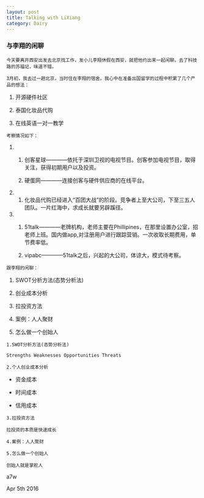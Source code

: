 ```yaml
---
layout: post
title: Talking with LiXiang
category: Dairy
---
```

### 与李翔的闲聊 ###

    今天要离开西安出发去北京找工作，发小儿李翔休假在西安，就把他约出来一起闲聊。去了科技路的苏福记，味道不错。
    
    3月初，我去过一趟北京，当时住在李翔的宿舍。我心中在准备出国留学的过程中积累了几个产品的想法：
    
1.    开源硬件社区

2.    泰国化妆品代购

3.    在线英语一对一教学

    考察情况如下：
    
1.    1.    创客星球————依托于深圳卫视的电视节目。创客参加电视节目，取得关注，获得初期用户以及投资。

      2.    硬蛋网————连接创客与硬件供应商的在线平台。
      
2.    1.    化妆品代购已经进入“百团大战”的阶段。竞争者上至大公司，下至三五人团队。一片红海中，求成长就要另辟蹊径。

3.    1.    51talk————老牌机构，老师主要在Phillipines，在那里设置办公室，招老师上班。国内做app,对注册用户进行跟踪营销。一次收取长期费用，单节费率低。

      2.    vipabc————51talk之后，兴起的大公司，体谅大，模式待考察。
      
    跟李翔的闲聊：
    
1.    SWOT分析方法(态势分析法)

2.    创业成本分析

3.    拉投资方法

4.    案例：人人聚财

5.    怎么做一个创始人    

    1.SWOT分析方法(态势分析法)
    
    Strengths Weaknesses Opportunities Threats
    
    2.个人创业成本分析
    
*    资金成本

*    时间成本

*    信用成本

    3.拉投资方法
    
    拉投资的本质是快速成长
    
    4.案例：人人聚财   

    5.怎么做一个创始人
    
    创始人就是掌舵人
    
    

a7w

Apr 5th 2016    